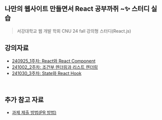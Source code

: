 ## 나만의 웹사이트 만들면서 React 공부까쥐 ~✨ 스터디 실습

> 서강대학교 웹 개발 학회 CNU 24 fall 강의형 스터디(React.js)

## 강의자료

- [240925_1주차: React와 React Component](https://naya-h2.notion.site/React-React-Component-2957f897d1bd45f6a345fd80901e1313?pvs=4)
- [241002_2주차: 조건부 렌더링과 리스트 렌더링](https://naya-h2.notion.site/10bfe86451a0808bb984ea0368056410?pvs=74)
- [241030_3주차: State와 React Hook](https://naya-h2.notion.site/State-Hook-10bfe86451a0800493dae8bfb4f906c6?pvs=73)

<BR />

## 추가 참고 자료

- [과제 제출 방법(PR 방법)](https://naya-h2.notion.site/e9d5e54410484cfb892c483fce8bed80?pvs=74)
